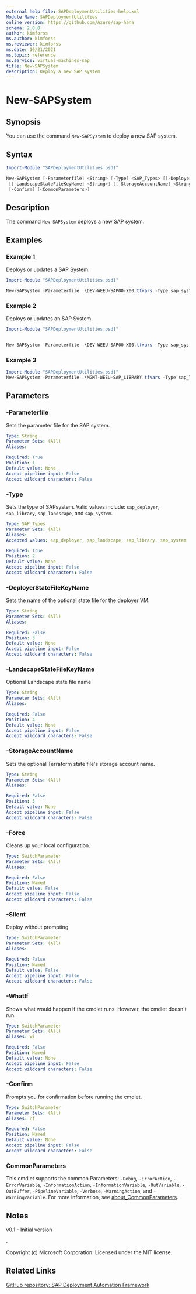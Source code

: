 ```yaml
---
external help file: SAPDeploymentUtilities-help.xml
Module Name: SAPDeploymentUtilities
online version: https://github.com/Azure/sap-hana
schema: 2.0.0
author: kimforss
ms.author: kimforss
ms.reviewer: kimforss
ms.date: 10/21/2021
ms.topic: reference
ms.service: virtual-machines-sap
title: New-SAPSystem
description: Deploy a new SAP system
---
```


# New-SAPSystem

## Synopsis
You can use the command `New-SAPSystem` to deploy a new SAP system.

## Syntax

```powershell
Import-Module "SAPDeploymentUtilities.psd1"

New-SAPSystem [-Parameterfile] <String> [-Type] <SAP_Types> [[-DeployerStateFileKeyName] <String>]
 [[-LandscapeStateFileKeyName] <String>] [[-StorageAccountName] <String>] [-Force] [-Silent] [-WhatIf]
 [-Confirm] [<CommonParameters>]
```

## Description
The command `New-SAPSystem` deploys a new SAP system.

## Examples

### Example 1

Deploys or updates a SAP System.

```powershell
Import-Module "SAPDeploymentUtilities.psd1"

New-SAPSystem -Parameterfile .\DEV-WEEU-SAP00-X00.tfvars -Type sap_system
```

### Example 2

Deploys or updates an SAP System.


```powershell
Import-Module "SAPDeploymentUtilities.psd1"


New-SAPSystem -Parameterfile .\DEV-WEEU-SAP00-X00.tfvars -Type sap_system -DeployerStateFileKeyName MGMT-WEEU-DEP00-INFRASTRUCTURE.terraform.tfstate -LandscapeStateFileKeyName DEV-WEEU-SAP01-INFRASTRUCTURE.terraform.tfstate
```

### Example 3
```powershell
Import-Module "SAPDeploymentUtilities.psd1"
New-SAPSystem -Parameterfile .\MGMT-WEEU-SAP_LIBRARY.tfvars -Type sap_library
```

## Parameters

### -Parameterfile
Sets the parameter file for the SAP system.

```yaml
Type: String
Parameter Sets: (All)
Aliases:

Required: True
Position: 1
Default value: None
Accept pipeline input: False
Accept wildcard characters: False
```

### -Type
Sets the type of SAPsystem. Valid values include: `sap_deployer`, `sap_library`, `sap_landscape`, and `sap_system`.

```yaml
Type: SAP_Types
Parameter Sets: (All)
Aliases:
Accepted values: sap_deployer, sap_landscape, sap_library, sap_system

Required: True
Position: 2
Default value: None
Accept pipeline input: False
Accept wildcard characters: False
```

### -DeployerStateFileKeyName
Sets the name of the optional state file for the deployer VM.

```yaml
Type: String
Parameter Sets: (All)
Aliases:

Required: False
Position: 3
Default value: None
Accept pipeline input: False
Accept wildcard characters: False
```

### -LandscapeStateFileKeyName
Optional Landscape state file name

```yaml
Type: String
Parameter Sets: (All)
Aliases:

Required: False
Position: 4
Default value: None
Accept pipeline input: False
Accept wildcard characters: False
```

### -StorageAccountName
Sets the optional Terraform state file's storage account name.

```yaml
Type: String
Parameter Sets: (All)
Aliases:

Required: False
Position: 5
Default value: None
Accept pipeline input: False
Accept wildcard characters: False
```

### -Force
Cleans up your local configuration.

```yaml
Type: SwitchParameter
Parameter Sets: (All)
Aliases:

Required: False
Position: Named
Default value: False
Accept pipeline input: False
Accept wildcard characters: False
```

### -Silent
Deploy without prompting

```yaml
Type: SwitchParameter
Parameter Sets: (All)
Aliases:

Required: False
Position: Named
Default value: False
Accept pipeline input: False
Accept wildcard characters: False
```

### -WhatIf
Shows what would happen if the cmdlet runs. However, the cmdlet doesn't run.

```yaml
Type: SwitchParameter
Parameter Sets: (All)
Aliases: wi

Required: False
Position: Named
Default value: None
Accept pipeline input: False
Accept wildcard characters: False
```

### -Confirm
Prompts you for confirmation before running the cmdlet.

```yaml
Type: SwitchParameter
Parameter Sets: (All)
Aliases: cf

Required: False
Position: Named
Default value: None
Accept pipeline input: False
Accept wildcard characters: False
```

### CommonParameters
This cmdlet supports the common Parameters: `-Debug`, `-ErrorAction`, `-ErrorVariable`, `-InformationAction`, `-InformationVariable`, `-OutVariable`, `-OutBuffer`, `-PipelineVariable`, `-Verbose`, `-WarningAction`, and `-WarningVariable`. For more information, see [about_CommonParameters](https://go.microsoft.com/fwlink/?LinkID=113216).

## Notes
v0.1 - Initial version

.



Copyright (c) Microsoft Corporation.
Licensed under the MIT license.

## Related Links

[GitHub repository: SAP Deployment Automation Framework](https://github.com/Azure/sap-hana)
